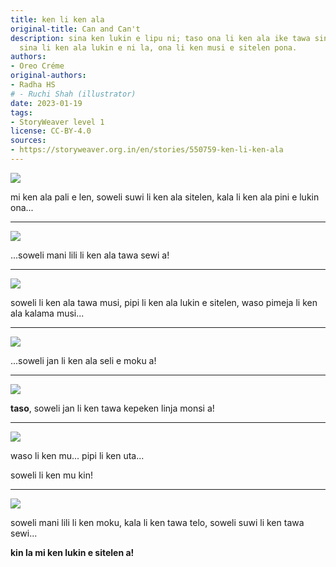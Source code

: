 ```yaml
---
title: ken li ken ala
original-title: Can and Can't
description: sina ken lukin e lipu ni; taso ona li ken ala ike tawa sina a! jan lili
  sina li ken ala lukin e ni la, ona li ken musi e sitelen pona.
authors:
- Oreo Créme
original-authors:
- Radha HS
# - Ruchi Shah (illustrator)
date: 2023-01-19
tags:
- StoryWeaver level 1
license: CC-BY-4.0
sources:
- https://storyweaver.org.in/en/stories/550759-ken-li-ken-ala
---
```


![](https://storage.googleapis.com/static.storyweaver.org.in/illustration_crops/1638/size7/3f73e6b18d960955e15fdb59a23e45dc.jpg)

mi ken ala pali e len, soweli suwi li ken ala sitelen, kala li ken ala pini e lukin ona...

---

![](https://storage.googleapis.com/static.storyweaver.org.in/illustration_crops/1639/size7/14a197487f962fe9801cf9e6c0a2cc7f.jpg)

...soweli mani lili li ken ala tawa sewi a!

---

![](https://storage.googleapis.com/static.storyweaver.org.in/illustration_crops/623291/size7/2da31331f405a6087314071bfb815cea.jpg)

soweli li ken ala tawa musi, pipi li ken ala lukin e sitelen, waso pimeja li ken ala kalama musi...

---

![](https://storage.googleapis.com/static.storyweaver.org.in/illustration_crops/1641/size7/f8d2c59fe7a8605a84956e6c5c892ae4.jpg)

...soweli jan li ken ala seli e moku a!

---

![](https://storage.googleapis.com/static.storyweaver.org.in/illustration_crops/1642/size7/cb193460a942ab79e35272de1e620bd2.jpg)

**taso**, soweli jan li ken tawa kepeken linja monsi a!

---

![](https://storage.googleapis.com/static.storyweaver.org.in/illustration_crops/1643/size7/6e6879a82ae4da25d2ee244e20782d20.jpg)

waso li ken mu... pipi li ken uta...

soweli li ken mu kin!

---

![](https://storage.googleapis.com/static.storyweaver.org.in/illustration_crops/1644/size7/66e66e4d4d9b1c355fef09e020dd04bf.jpg)

soweli mani lili li ken moku, kala li ken tawa telo, soweli suwi li ken tawa sewi...

**kin la mi ken lukin e sitelen a!**
